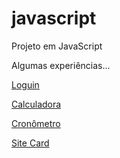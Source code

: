 # javascript
 Projeto em JavaScript

Algumas experiências...

<a href="https://liarasampaio.github.io/javascript/pagina/loguin.html">Loguin</a>

<a href="https://liarasampaio.github.io/javascript/calculadora/calcu.html">Calculadora</a>

<a href="https://liarasampaio.github.io/javascript/cronometro/cronometro.html">Cronômetro</a>

<a href="https://liarasampaio.github.io/javascript/card/card.html">Site Card</a>

